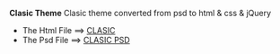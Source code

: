 **Clasic Theme**
Clasic theme converted from psd to html & css & jQuery
- The Html File ==> [CLASIC](http://gotravelgo.tk/clasictheme/)
- The Psd File ==> [CLASIC PSD](http://psdbooster.com/product-preview/?previewcode=1019)
